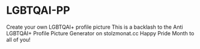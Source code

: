 # LGBTQAI-PP
Create your own LGBTQAI+ profile picture
This is a backlash to the Anti LGBTQAI+ Profile Picture Generator on stolzmonat.cc
Happy Pride Month to all of you!
